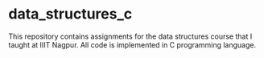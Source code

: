 # data_structures_c
This repository contains assignments for the data structures course that I taught at IIIT Nagpur. All code is implemented in C programming language.
